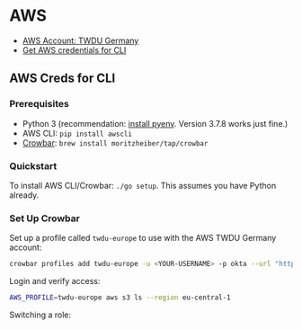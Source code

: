 # AWS
* [AWS Account: TWDU Germany](https://thoughtworks.okta.com/home/amazon_aws/0oa1kzdqca8OEU6ju0h8/272)
* [Get AWS credentials for CLI](#aws-creds-for-cli)

## AWS Creds for CLI
### Prerequisites
* Python 3 (recommendation: [install pyenv](https://github.com/pyenv/pyenv#installation). Version 3.7.8 works just fine.)
* AWS CLI: `pip install awscli`
* [Crowbar](https://github.com/moritzheiber/crowbar/#history): `brew install moritzheiber/tap/crowbar`

### Quickstart
To install AWS CLI/Crowbar: `./go setup`. This assumes you have Python already.

### Set Up Crowbar
Set up a profile called `twdu-europe` to use with the AWS TWDU Germany account:
```bash
crowbar profiles add twdu-europe -u <YOUR-USERNAME> -p okta --url "https://thoughtworks.okta.com/home/amazon_aws/0oa1kzdqca8OEU6ju0h8/272"
```

Login and verify access:
```bash
AWS_PROFILE=twdu-europe aws s3 ls --region eu-central-1
```

Switching a role:
